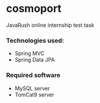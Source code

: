 # cosmoport

JavaRush online internship test task  


### Technologies used:

* Spring MVC
* Spring Data JPA

### Required software

* MySQL server
* TomCat9 server

